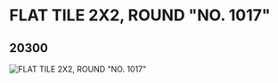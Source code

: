 # FLAT TILE 2X2, ROUND "NO. 1017"
## 20300
![FLAT TILE 2X2, ROUND "NO. 1017"](https://lc-www-live-s.legocdn.com/media/bricks/5/2/6104415.jpg)
